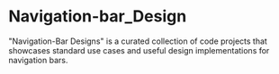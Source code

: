 # Navigation-bar_Design
 "Navigation-Bar Designs" is a curated collection of code projects that showcases standard use cases and useful design implementations for navigation bars.
